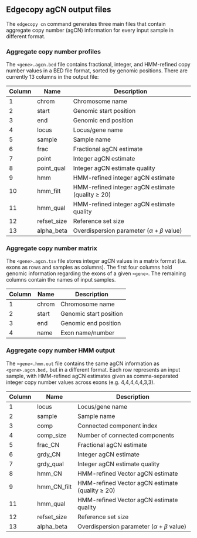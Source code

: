 ## Edgecopy agCN output files

The `edgecopy cn` command generates three main files that contain aggregate copy number (agCN) information for every input sample in different format.

### Aggregate copy number profiles

The `<gene>.agcn.bed` file contains fractional, integer, and HMM-refined copy number values in a BED file format, sorted by genomic positions. There are currently 13 columns in the output file:

| Column | Name        | Description |
| ---    | ---         | ---         |
| 1      | chrom       | Chromosome name |
| 2      | start       | Genomic start position |
| 3      | end         | Genomic end position |
| 4      | locus       | Locus/gene name |
| 5      | sample      | Sample name |
| 6      | frac        | Fractional agCN estimate |
| 7      | point       | Integer agCN estimate |
| 8      | point_qual  | Integer agCN estimate quality |
| 9      | hmm         | HMM-refined integer agCN estimate |
| 10     | hmm_filt    | HMM-refined integer agCN estimate (quality $\geq$ 20) |
| 11     | hmm_qual    | HMM-refined integer agCN estimate quality |
| 12     | refset_size | Reference set size |
| 13     | alpha_beta  | Overdispersion parameter ($\alpha+\beta$ value) |


### Aggregate copy number matrix

The `<gene>.agcn.tsv` file stores integer agCN values in a matrix format (i.e. exons as rows and samples as columns). The first four columns hold genomic information regarding the exons of a given `<gene>`. The remaining columns contain the names of input samples.

| Column | Name   | Description |
| ---    | ---    | ---         |
| 1      | chrom  | Chromosome name |
| 2      | start  | Genomic start position |
| 3      | end    | Genomic end position |
| 4      | name   | Exon name/number |


### Aggregate copy number HMM output

The `<gene>.hmm.out` file contains the same agCN information as `<gene>.agcn.bed,` but in a different format. Each row represents an input sample, with HMM-refined agCN estimates given as comma-separated integer copy number values across exons (e.g. 4,4,4,4,4,3,3).

| Column | Name        | Description |
| ---    | ---         | ---         |
| 1      | locus       | Locus/gene name |
| 2      | sample      | Sample name |
| 3      | comp        | Connected component index |
| 4      | comp_size   | Number of connected components |
| 5      | frac_CN     | Fractional agCN estimate |
| 6      | grdy_CN     | Integer agCN estimate |
| 7      | grdy_qual   | Integer agCN estimate quality |
| 8      | hmm_CN      | HMM-refined Vector agCN estimate |
| 9      | hmm_CN_filt | HMM-refined Vector agCN estimate (quality $\geq$ 20)|
| 11     | hmm_qual    | HMM-refined Vector agCN estimate quality |
| 12     | refset_size | Reference set size |
| 13     | alpha_beta  | Overdispersion parameter ($\alpha+\beta$ value) |